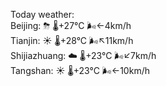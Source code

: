 Today weather:  
Beijing: ⛈   🌡️+27°C 🌬️←4km/h  
Tianjin: ☀️   🌡️+28°C 🌬️↖11km/h  
Shijiazhuang: ☁️   🌡️+23°C 🌬️↙7km/h  
Tangshan: ☀️   🌡️+23°C 🌬️←10km/h  
